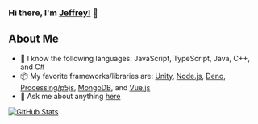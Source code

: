 ### Hi there, I'm [Jeffrey!](jeffreyharmon.me) 👋 

## About Me
- 💾 I know the following languages: JavaScript, TypeScript, Java, C++, and C#
- 📦 My favorite frameworks/libraries are: [Unity](https://unity.com), [Node.js](https://nodejs.org), [Deno](https://deno.land), [Processing/p5js](https://processing.org), [MongoDB](https://mongodb.com), and [Vue.js](https://vuejs.org)
- 💬 Ask me about anything [here](https://github.com/SquarePear/SquarePear/issues)

<!-- Credit: https://github.com/anuraghazra/github-readme-stats -->
[![GitHub Stats](https://github-readme-stats.vercel.app/api?username=SquarePear&count_private=true&show_icons=true&theme=dracula)](https://github.com/anuraghazra/github-readme-stats)
